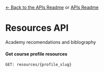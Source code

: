 [<- Back to the APIs Readme](../docs/README.md) or [APIs Readme](../README.md)

# Resources API

Academy recomendations and biblography

#### Get course profile resources
```
GET: resources/{profile_slug}
```